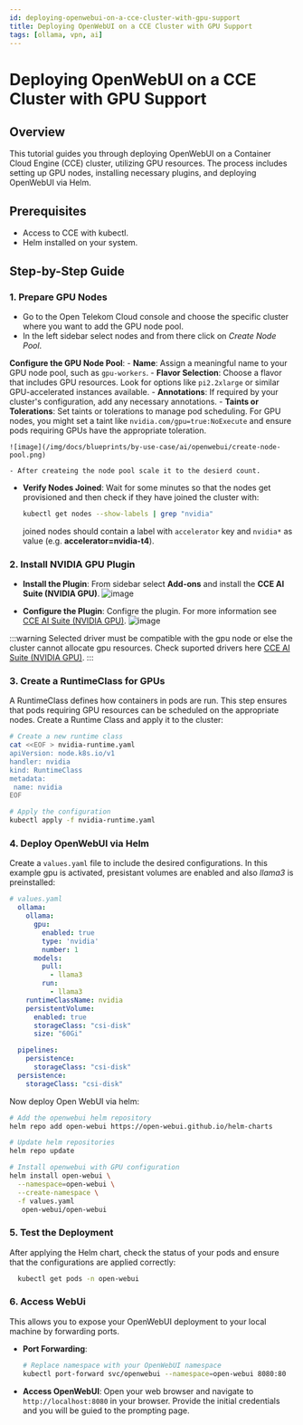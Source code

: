 ```yaml
---
id: deploying-openwebui-on-a-cce-cluster-with-gpu-support 
title: Deploying OpenWebUI on a CCE Cluster with GPU Support 
tags: [ollama, vpn, ai]
---
```


# Deploying OpenWebUI on a CCE Cluster with GPU Support


## Overview
This tutorial guides you through deploying OpenWebUI on a Container Cloud Engine (CCE) cluster, utilizing GPU resources. The process includes setting up GPU nodes, installing necessary plugins, and deploying OpenWebUI via Helm.

## Prerequisites
- Access to CCE with kubectl.
- Helm installed on your system.

## Step-by-Step Guide

### 1. **Prepare GPU Nodes**
   - Go to the Open Telekom Cloud console and choose the specific cluster where you want to add the GPU node pool. 
   - In the left sidebar select nodes and from there click on *Create Node Pool*.
  
  **Configure the GPU Node Pool**:
    - **Name**: Assign a meaningful name to your GPU node pool, such as `gpu-workers`.
    - **Flavor Selection**: Choose a flavor that includes GPU resources. Look for options like `pi2.2xlarge` or similar GPU-accelerated instances available.
    - **Annotations**: If required by your cluster's configuration, add any necessary annotations.
    - **Taints or Tolerations**: Set taints or tolerations to manage pod scheduling. For GPU nodes, you might set a taint like `nvidia.com/gpu=true:NoExecute` and ensure pods requiring GPUs have the appropriate toleration.
    
    ![image](/img/docs/blueprints/by-use-case/ai/openwebui/create-node-pool.png)

    - After createing the node pool scale it to the desierd count.

   - **Verify Nodes Joined**: Wait for some minutes so that the nodes get provisioned and then check if they have joined the cluster with:
     ```bash
     kubectl get nodes --show-labels | grep "nvidia"
     ```
     joined nodes should contain a label with `accelerator` key and `nvidia*` as value (e.g.  **accelerator=nvidia-t4**).

### 2. **Install NVIDIA GPU Plugin**
   - **Install the Plugin**: From sidebar select **Add-ons** and install the **CCE AI Suite (NVIDIA GPU)**.
    ![image](/img/docs/blueprints/by-use-case/ai/openwebui/install-plugin.png)

   - **Configure the Plugin**: Configre the plugin. For more information see [CCE AI Suite (NVIDIA GPU)](https://github.com/kubernetes-sigs/external-dnshttps://docs.otc.t-systems.com/cloud-container-engine/umn/add-ons/cloud_native_heterogeneous_computing_add-ons/cce_ai_suite_nvidia_gpu.html).
    ![image](/img/docs/blueprints/by-use-case/ai/openwebui/configure-plugin.png)

  :::warning 
  Selected driver must be compatible with the gpu node or else the cluster cannot allocate gpu resources.
  Check suported drivers here [CCE AI Suite (NVIDIA GPU)](https://github.com/kubernetes-sigs/external-dnshttps://docs.otc.t-systems.com/cloud-container-engine/umn/add-ons/cloud_native_heterogeneous_computing_add-ons/cce_ai_suite_nvidia_gpu.html).
  :::

### 3. **Create a RuntimeClass for GPUs**
  A RuntimeClass defines how containers in pods are run. This step ensures that pods requiring GPU resources can be scheduled on the appropriate nodes.
  Create a Runtime Class and apply it to the cluster:
   ```bash
   # Create a new runtime class
   cat <<EOF > nvidia-runtime.yaml
  apiVersion: node.k8s.io/v1
  handler: nvidia
  kind: RuntimeClass
  metadata:
    name: nvidia
   EOF

   # Apply the configuration
   kubectl apply -f nvidia-runtime.yaml
   ```

### 4. **Deploy OpenWebUI via Helm**
  Create a `values.yaml` file to include the desired configurations. In this example gpu is activated, presistant volumes are enabled and also *llama3* is preinstalled:

  ```yaml
  # values.yaml
    ollama:
      ollama:
        gpu:
          enabled: true
          type: 'nvidia'
          number: 1
        models:
          pull:
            - llama3
          run:
            - llama3
      runtimeClassName: nvidia
      persistentVolume:
        enabled: true
        storageClass: "csi-disk"
        size: "60Gi"

    pipelines:
      persistence:
        storageClass: "csi-disk"
    persistence:
      storageClass: "csi-disk"

  ```

  Now deploy Open WebUI via helm:

   ```bash
   # Add the openwebui helm repository
   helm repo add open-webui https://open-webui.github.io/helm-charts

   # Update helm repositories
   helm repo update

   # Install openwebui with GPU configuration
   helm install open-webui \
     --namespace=open-webui \
     --create-namespace \
     -f values.yaml
      open-webui/open-webui
   ```

### 5. **Test the Deployment**
  After applying the Helm chart, check the status of your pods and ensure that the configurations are applied correctly:
  ```bash
    kubectl get pods -n open-webui
  ```


### 6. **Access WebUi**
  This allows you to expose your OpenWebUI deployment to your local machine by forwarding ports.
   - **Port Forwarding**:
     ```bash
     # Replace namespace with your OpenWebUI namespace
     kubectl port-forward svc/openwebui --namespace=open-webui 8080:80
     ```
   - **Access OpenWebUI**: Open your web browser and navigate to `http://localhost:8080` in your browser. Provide the initial credentials and you will be guied to the prompting page.